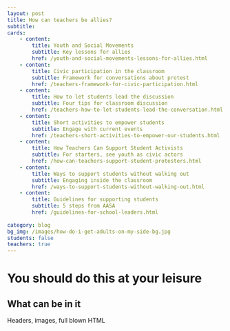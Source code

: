```yaml
---
layout: post
title: How can teachers be allies?
subtitle: 
cards:
    - content:
        title: Youth and Social Movements
        subtitle: Key lessons for allies
        href: /youth-and-social-movements-lessons-for-allies.html
    - content:
        title: Civic participation in the classroom
        subtitle: Framework for conversations about protest
        href: /teachers-framework-for-civic-participation.html   
    - content:
        title: How to let students lead the discussion
        subtitle: Four tips for classroom discussion
        href: /teachers-how-to-let-students-lead-the-conversation.html
    - content:
        title: Short activities to empower students
        subtitle: Engage with current events
        href: /teachers-short-activities-to-empower-our-students.html
    - content:
        title: How Teachers Can Support Student Activists
        subtitle: For starters, see youth as civic actors
        href: /how-can-teachers-support-student-protesters.html
    - content:
        title: Ways to support students without walking out
        subtitle: Engaging inside the classroom
        href: /ways-to-support-students-without-walking-out.html
    - content:
        title: Guidelines for supporting students
        subtitle: 5 steps from AASA
        href: /guidelines-for-school-leaders.html       
              
category: blog
bg_img: /images/how-do-i-get-adults-on-my-side-bg.jpg
students: false
teachers: true
---
```


You should do this at your leisure
==================================

## What can be in it

Headers, images, full blown HTML

